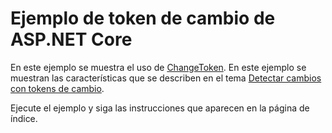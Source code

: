 # <a name="aspnet-core-change-token-sample"></a>Ejemplo de token de cambio de ASP.NET Core

En este ejemplo se muestra el uso de [ChangeToken](https://docs.microsoft.com/dotnet/api/microsoft.extensions.primitives.changetoken). En este ejemplo se muestran las características que se describen en el tema [Detectar cambios con tokens de cambio](https://docs.microsoft.com/aspnet/core/fundamentals/primitives/change-tokens).

Ejecute el ejemplo y siga las instrucciones que aparecen en la página de índice.
